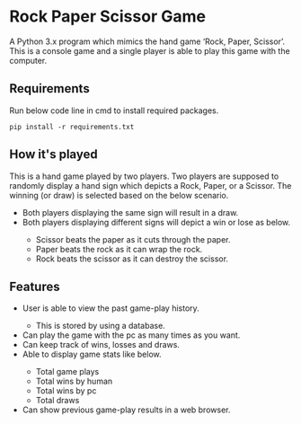 <h1>Rock Paper Scissor Game</h1>
<p>A Python 3.x program which mimics the hand game ‘Rock, Paper, Scissor’. This is a console game and a single player is able to play this game with the computer.</p>

<h2>Requirements</h2>
<p>Run below code line in cmd to install required packages.</p>
<p><code>pip install -r requirements.txt</code></p>

<h2>How it's played</h2>
<p>This is a hand game played by two players. Two players are supposed to randomly display a hand sign which depicts a Rock, Paper, or a Scissor. The winning (or draw) is selected based on the below scenario.</p>
<ul>
  <li>Both players displaying the same sign will result in a draw.</li>
  <li>Both players displaying different signs will depict a win or lose as below.</li>
  <ul>
    <li>Scissor beats the paper as it cuts through the paper.</li>
    <li>Paper beats the rock as it can wrap the rock.</li>
    <li>Rock beats the scissor as it can destroy the scissor.</li>
  </ul>
</ul>

<h2>Features</h2>
<ul>
  <li>User is able to view the past game-play history.</li>
  <ul>
    <li>This is stored by using a database.</li>
  </ul>
  <li>Can play the game with the pc as many times as you want.</li>
  <li>Can keep track of wins, losses and draws.</li>
  <li>Able to display game stats like below.</li>
  <ul>
    <li>Total game plays</li>
    <li>Total wins by human</li>
    <li>Total wins by pc</li>
    <li>Total draws</li>
  </ul>    
  <li>Can show previous game-play results in a web browser.</li>
</ul>
